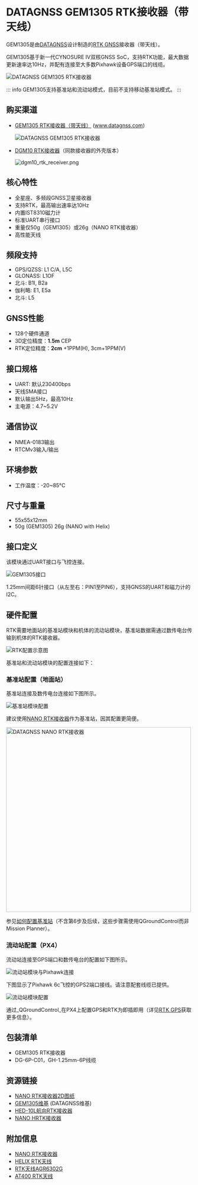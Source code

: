 # DATAGNSS GEM1305 RTK接收器（带天线）

GEM1305是由[DATAGNSS](https://www.datagnss.com/)设计制造的[RTK GNSS](../gps_compass/rtk_gps.md)接收器（带天线）。

GEM1305基于新一代CYNOSURE IV双核GNSS SoC，支持RTK功能，最大数据更新速率达10Hz，并配有连接至大多数Pixhawk设备GPS端口的线缆。

![DATAGNSS GEM1305 RTK接收器](../../assets/hardware/gps/datagnss_gem1305/datagnss-gem1305-02.png)

::: info
GEM1305支持基准站和流动站模式，目前不支持移动基准站模式。
:::

## 购买渠道

- [GEM1305 RTK接收器（带天线）](https://www.datagnss.com/collections/gnss-for-drone/products/gem1305) (www.datagnss.com)

  ![DATAGNSS GEM1305 RTK接收器](../../assets/hardware/gps/datagnss_gem1305/gem1305_hero.png)

- [DGM10 RTK接收器](https://www.datagnss.com/collections/gnss-for-drone/products/dgm10-rtk-receiver)（同款接收器的外壳版本）

  ![dgm10_rtk_receiver.png](../../assets/hardware/gps/datagnss_gem1305/dgm10_rtk_receiver.png)

## 核心特性

- 全星座、多频段GNSS卫星接收器
- 支持RTK，最高输出速率达10Hz
- 内置IST8310磁力计
- 标准UART串行接口
- 重量仅50g（GEM1305）或26g（NANO RTK接收器）
- 高性能天线

## 频段支持

- GPS/QZSS: L1 C/A, L5C
- GLONASS: L1OF
- 北斗: B1I, B2a
- 伽利略: E1, E5a
- 北斗: L5

## GNSS性能

- 128个硬件通道
- 3D定位精度：**1.5m** CEP
- RTK定位精度：**2cm** +1PPM(H), 3cm+1PPM(V)

## 接口规格

- UART: 默认230400bps
- 天线SMA接口
- 默认输出5Hz，最高10Hz
- 主电源：4.7~5.2V

## 通信协议

- NMEA-0183输出
- RTCMv3输入/输出

## 环境参数

- 工作温度：-20~85°C

## 尺寸与重量

- 55x55x12mm
- 50g (GEM1305) 26g (NANO with Helix)

## 接口定义

该模块通过UART接口与飞控连接。

![GEM1305接口](../../assets/hardware/gps/datagnss_gem1305/gem1305_connector.png)

1.25mm间距6针接口（从左至右：PIN1至PIN6），支持GNSS的UART和磁力计的I2C。

## 硬件配置

RTK需要地面站的基准站模块和机体的流动站模块，基准站数据需通过数传电台传输到机体的RTK接收器。

![RTK配置示意图](../../assets/hardware/gps/datagnss_gem1305/setup_overview.png)

基准站和流动站模块的配置连接如下：

### 基准站配置（地面站）

基准站连接及数传电台连接如下图所示。

![基准站模块配置](../../assets/hardware/gps/datagnss_gem1305/base_gnss_setup.png)

建议使用[NANO RTK接收器](https://www.datagnss.com/collections/gnss-for-drone/products/multi-band-rtk-receiver-package)作为基准站，因其配置更简便。

<img src="../../assets/hardware/gps/datagnss_gem1305/nano_rtk_with_case.png" width="500px" alt="DATAGNSS NANO RTK接收器">

参见[如何配置基准站](https://wiki.datagnss.com/index.php/GEM1305-autopilot#Base_station_setup)（不含第6步及后续，这些步骤需使用QGroundControl而非Mission Planner）。

### 流动站配置（PX4）

流动站连接至GPS端口和数传电台的配置如下图所示。

![流动站模块与Pixhawk连接](../../assets/hardware/gps/datagnss_gem1305/rover_gnss_setup.png)

下图显示了Pixhawk 6c飞控的GPS2端口接线。请注意配套线缆已提供。

![流动站模块配置](../../assets/hardware/gps/datagnss_gem1305/pixhawk_connections.png)

通过_QGroundControl_在PX4上配置GPS和RTK为即插即用（详见[RTK GPS](../gps_compass/rtk_gps.md)获取更多信息）。

## 包装清单

- GEM1305 RTK接收器
- DG-6P-C01，GH-1.25mm-6P线缆

## 资源链接

- [NANO RTK接收器2D图纸](https://wiki.datagnss.com/images/3/31/EVK-DG-1206_V.2.0.pdf)
- [GEM1305维基](https://docs.datagnss.com/gnss/rtk_receiver/GEM1305/) (DATAGNSS维基)
- [HED-10L航向RTK接收器](https://docs.datagnss.com/gnss/rtk_receiver/HED-10L/)
- [NANO HRTK接收器](https://docs.datagnss.com/gnss/rtk_receiver/NANO/nano-helix-rtk/)

## 附加信息

- [NANO RTK接收器](https://www.datagnss.com/collections/evk/products/tau951m-1312-tiny-evk)
- [HELIX RTK天线](https://www.datagnss.com/collections/rtk-antenna/products/smart-helix-antenna)
- [RTK天线AGR6302G](https://www.datagnss.com/collections/rtk-antenna/products/antenna-agr6302g)
- [AT400 RTK天线](https://www.datagnss.com/collections/rtk-antenna/products/at400-multi-band-antenna-for-rtk)